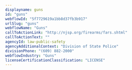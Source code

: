 ```yaml
---
displayname: guns
id: "guns"
webflowId: "5f7729619a1bb8d37fb3b917"
urlSlug: "guns"
webflowName: "Guns"
callToActionLink: "http://njsp.org/firearms/fars.shtml"
callToActionText: ""
agencyId: law-public-safety
agencyAdditionalContext: "Division of State Police"
divisionPhone: "(609) 882-2000"
webflowIndustry: "Guns"
licenseCertificationClassification: "LICENSE"
---
```

